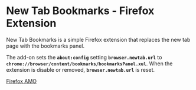 # New Tab Bookmarks - Firefox Extension

New Tab Bookmarks is a simple Firefox extension that replaces the new tab page with the bookmarks panel.

The add-on sets the **`about:config`** setting **`browser.newtab.url`** to **`chrome://browser/content/bookmarks/bookmarksPanel.xul`**. When the extension is disable or removed, **`browser.newtab.url`** is reset.

[Firefox AMO](https://addons.mozilla.org/en-US/firefox/addon/new-tab-bookmarks/)
